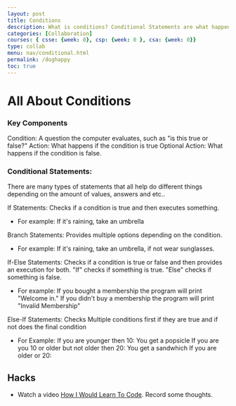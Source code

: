 ```yaml
---
layout: post
title: Conditions
description: What is conditions? Conditional Statements are what happens next in the program when a certain condition is met. 
categories: [Collaboration]
courses: { csse: {week: 0}, csp: {week: 0 }, csa: {week: 0}}
type: collab
menu: nav/conditional.html
permalink: /doghappy
toc: true
---
```


# All About Conditions

### **Key Components**
Condition: A question the computer evaluates, such as "is this true or false?"
Action: What happens if the condition is true
Optional Action: What happens if the condition is false.

### **Conditional Statements**: 
There are many types of statements that all help do different things depending on the amount of values, answers and etc..

If Statements: Checks if a condition is true and then executes something. 
- For example: If it's raining, take an umbrella

Branch Statements: Provides multiple options depending on the condition.
- For example: If it's raining, take an umbrella, if not wear sunglasses.

If-Else Statements: Checks if a condition is true or false and then provides an execution for both. "If" checks if something is true. "Else" checks if something is false.
- For example: If you bought a membership the program will print "Welcome in."
If you didn't buy a membership the program will print "Invalid Membership"

Else-If Statements: Checks Multiple conditions first if they are true and if not does the final condition
- For Example: If you are younger then 10: You get a popsicle
If you are you 10 or older but not older then 20: You get a sandwhich
If you are older or 20: 

## Hacks


- Watch a video [How I Would Learn To Code](https://www.youtube.com/watch?v=k9WqpQp8VSU).  Record some thoughts.
